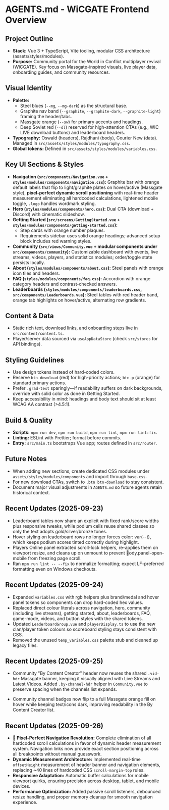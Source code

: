 # AGENTS.md - WiCGATE Frontend Overview

## Project Outline
- **Stack:** Vue 3 + TypeScript, Vite tooling, modular CSS architecture (assets/styles/modules).
- **Purpose:** Community portal for the World in Conflict multiplayer revival (WiCGATE). Key focus on Massgate-inspired visuals, live player data, onboarding guides, and community resources.

## Visual Identity
- **Palette:**
  - Steel blues (`--mg`, `--mg-dark`) as the structural base.
  - Graphite nav band (`--graphite`, `--graphite-dark`, `--graphite-light`) framing the header/tabs.
  - Massgate orange (`--sw`) for primary accents and headings.
  - Deep Soviet red (`--dl`) reserved for high-attention CTAs (e.g., WIC LIVE download buttons) and leaderboard headers.
- **Typography:** Oswald (headers), Rajdhani (body), Courier New (data). Managed in `src/assets/styles/modules/typography.css`.
- **Global tokens:** Defined in `src/assets/styles/modules/variables.css`.

## Key UI Sections & Styles
- **Navigation (`src/components/Navigation.vue` + `styles/modules/components/navigation.css`):** Graphite bar with orange default labels that flip to light/graphite plates on hover/active (Massgate style), **pixel-perfect dynamic scroll positioning** with real-time header measurement eliminating all hardcoded calculations, lightened mobile toggle, `.logo` handles wordmark styling.
- **Hero (`styles/modules/components/hero.css`):** Dual CTA (download + Discord) with cinematic slideshow.
- **Getting Started (`src/screens/GettingStarted.vue` + `styles/modules/components/getting-started.css`):**
  - Step cards with orange number plaques.
  - Requirements sidebar uses solid orange headings; advanced setup block includes red warning styles.
- **Community (`src/views/Community.vue` + modular components under `src/components/community`):** Customizable dashboard with events, live streams, videos, players, and statistics modules; order/toggle state persists locally.
- **About (`styles/modules/components/about.css`):** Steel panels with orange icon tiles and headers.
- **FAQ (`styles/modules/components/faq.css`):** Accordion with orange category headers and contrast-checked answers.
- **Leaderboards (`styles/modules/components/leaderboards.css`, `src/components/Leaderboards.vue`):** Steel tables with red header band, orange tab highlights on hover/active, alternating row gradients.

## Content & Data
- Static rich text, download links, and onboarding steps live in `src/content/content.ts`.
- Player/server data sourced via `useAppDataStore` (check `src/stores` for API bindings).

## Styling Guidelines
- Use design tokens instead of hard-coded colors.
- Reserve `btn-download` (red) for high-priority actions; `btn-p` (orange) for standard primary actions.
- Prefer `.grad-text` sparingly—if readability suffers on dark backgrounds, override with solid color as done in Getting Started.
- Keep accessibility in mind: headings and body text should sit at least WCAG AA contrast (>4.5:1).

## Build & Quality
- **Scripts:** `npm run dev`, `npm run build`, `npm run lint`, `npm run lint:fix`.
- **Linting:** ESLint with Prettier; format before commits.
- **Entry:** `src/main.ts` bootstraps Vue app; routes defined in `src/router`.

## Future Notes
- When adding new sections, create dedicated CSS modules under `assets/styles/modules/components` and import through `base.css`.
- For new download CTAs, switch to `.btn btn-download` to stay consistent.
- Document major visual adjustments in `AGENTS.md` so future agents retain historical context.
## Recent Updates (2025-09-23)
- Leaderboard tables now share an explicit <colgroup> with fixed rank/score widths plus responsive tweaks, while podium cells reuse shared classes so only the text adopts gold/silver/bronze tones.
- Hover styling on leaderboard rows no longer forces color: var(--t), which keeps podium scores tinted correctly during highlight.
- Players Online panel extracted scroll-lock helpers, re-applies them on viewport resize, and cleans up on unmount to prevent ody.panel-open-mobile from freezing page scroll.
- Ran `npm run lint -- --fix` to normalize formatting; expect LF-preferred formatting even on Windows checkouts.
## Recent Updates (2025-09-24)
- Expanded `variables.css` with rgb helpers plus brand/medal and hover panel tokens so components can drop hard-coded hex values.
- Replaced direct colour literals across navigation, hero, community (including live streams), getting started, about, leaderboards, FAQ, game-mode, videos, and button styles with the shared tokens.
- Updated `LeaderboardGroup.vue` and `playerDisplay.ts` to use the new clan/player token colours so scoreboard styling stays consistent with CSS.
- Removed the unused `temp_variables.css` palette stub and cleaned up legacy files.




## Recent Updates (2025-09-25)
- Community "By Content Creator" header now reuses the shared `.vid-hdr` Massgate banner, keeping it visually aligned with Live Streams and Latest Videos. Added `.by-channel-hdr` helper in `Community.vue` to preserve spacing when the channels list expands.

- Community channel badges now flip to a full Massgate orange fill on hover while keeping text/icons dark, improving readability in the By Content Creator list.

## Recent Updates (2025-09-26)
- **🚀 Pixel-Perfect Navigation Revolution:** Complete elimination of all hardcoded scroll calculations in favor of dynamic header measurement system. Navigation links now provide exact section positioning across all breakpoints without manual guesswork.
- **Dynamic Measurement Architecture:** Implemented real-time `offsetHeight` measurement of header banner and navigation elements, replacing ~40 lines of hardcoded CSS `scroll-margin-top` rules.
- **Responsive Adaptation:** Automatic buffer calculations for mobile viewport quirks, ensuring precision across desktop, tablet, and mobile devices.
- **Performance Optimization:** Added passive scroll listeners, debounced resize handling, and proper memory cleanup for smooth navigation experience.
